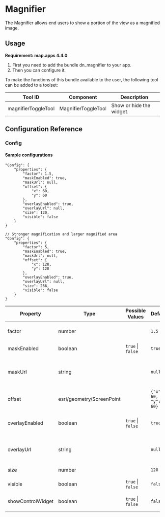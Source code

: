 # Magnifier
The Magnifier allows end users to show a portion of the view as a magnified image.

## Usage
**Requirement: map.apps 4.4.0**

1. First you need to add the bundle dn_magnifier to your app.
2. Then you can configure it.

To make the functions of this bundle available to the user, the following tool can be added to a toolset:

| Tool ID             | Component           | Description              |
|---------------------|---------------------|--------------------------|
| magnifierToggleTool | MagnifierToggleTool | Show or hide the widget. |

## Configuration Reference

### Config

#### Sample configurations
```
"Config": {
    "properties": {
        "factor": 1.5,
        "maskEnabled": true,
        "maskUrl": null,
        "offset": {
            "x": 60,
            "y": 60
        },
        "overlayEnabled": true,
        "overlayUrl": null,
        "size": 120,
        "visible": false
    }
}
```
```
// Stronger magnification and larger magnified area
"Config": {
    "properties": {
        "factor": 5,
        "maskEnabled": true,
        "maskUrl": null,
        "offset": {
            "x": 128,
            "y": 128
        },
        "overlayEnabled": true,
        "overlayUrl": null,
        "size": 256,
        "visible": false
    }
}
```

| Property       | Type                      | Possible Values               | Default                  | Description                                                                                                                                             |
|----------------|---------------------------|-------------------------------|--------------------------|---------------------------------------------------------------------------------------------------------------------------------------------------------|
| factor         | number                    |                               | ```1.5```                | Controls the amount of magnification to display.                                                                                              |
| maskEnabled    | boolean                   | ```true``` &#124; ```false``` | ```true```               | Indicates whether the mask image is enabled.                                                                                     |
| maskUrl        | string                    |                               | ```null```               | The mask url points to an image that determines the visible area of the magnified image (alpha channel).                                                                                                                    |
| offset         | esri/geometry/ScreenPoint |                               | ```{"x": 60, "y": 60}``` | The offset of the magnifier in pixels.                    |
| overlayEnabled | boolean                   | ```true``` &#124; ```false``` | ```true```               | Indicates whether the overlay image (magnifier border) is enabled.  |
| overlayUrl     | string                    |                               | ```null```               | The overlay url points to an image that is displayed on top of the magnified image.                                                                                              |
| size           | number                    |                               | ```120```                | The size of the magnifier in pixels.                                                                                                                    |
| visible        | boolean                   | ```true``` &#124; ```false``` | ```false```              | Indicates whether the magnifier is visible. |
| showControlWidget | boolean                | ```true``` &#124; ```false``` | ```false```              | Indicates whether the magnifierControlWidget is visible.
